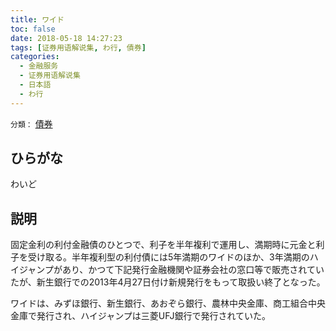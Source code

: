 ```yaml
---
title: ワイド
toc: false
date: 2018-05-18 14:27:23
tags: [证券用语解说集, わ行, 債券]
categories:
  - 金融服务
  - 证券用语解说集
  - 日本語
  - わ行
---
```


`分類：` [債券](/tags/債券/)

## ひらがな

わいど

## 説明

固定金利の利付金融債のひとつで、利子を半年複利で運用し、満期時に元金と利子を受け取る。半年複利型の利付債には5年満期のワイドのほか、3年満期のハイジャンプがあり、かつて下記発行金融機関や証券会社の窓口等で販売されていたが、新生銀行での2013年4月27日付け新規発行をもって取扱い終了となった。

ワイドは、みずほ銀行、新生銀行、あおぞら銀行、農林中央金庫、商工組合中央金庫で発行され、ハイジャンプは三菱UFJ銀行で発行されていた。

